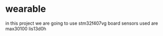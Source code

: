 # wearable
in this project we are going to use stm32f407vg board
sensors used are 
max30100
 lis13d0h
